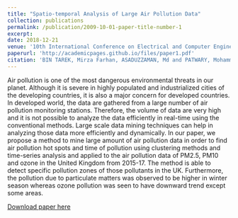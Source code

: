 ```yaml
---
title: "Spatio-temporal Analysis of Large Air Pollution Data"
collection: publications
permalink: /publication/2009-10-01-paper-title-number-1
excerpt: 
date: 2018-12-21
venue: '10th International Conference on Electrical and Computer Engineering (ICECE 2018)'
paperurl: 'http://academicpages.github.io/files/paper1.pdf'
citation: 'BIN TAREK, Mirza Farhan, ASADUZZAMAN, Md and PATWARY, Mohammad (2018) <i>Spatio-Temporal Analysis of Large Air Pollution Data.</i> In: 10th International Conference on Electrical and Computer Engineering (ICECE 2018). IEEE. (In Press)'
---
```

Air pollution is one of the most dangerous environmental threats in our planet. Although it is severe in highly populated and industrialized cities of the developing countries, it is also a major concern for developed countries. In developed world, the data are gathered from a large number of air pollution monitoring stations. Therefore, the volume of data are very high and it is not possible to analyze the data efficiently in real-time using the conventional methods. Large scale data mining techniques can help in analyzing those data more efficiently and dynamically. In our paper, we propose a method to mine large amount of air pollution data in order to find air pollution hot spots and time of pollution using clustering methods and time-series analysis and applied to the air pollution data of PM2.5, PM10 and ozone in the United Kingdom from 2015-17. The method is able to detect specific pollution zones of those pollutants in the UK. Furthermore, the pollution due to particulate matters was observed to be higher in winter season whereas ozone pollution was seen to have downward trend except some areas.

[Download paper here](http://academicpages.github.io/files/paper1.pdf)
